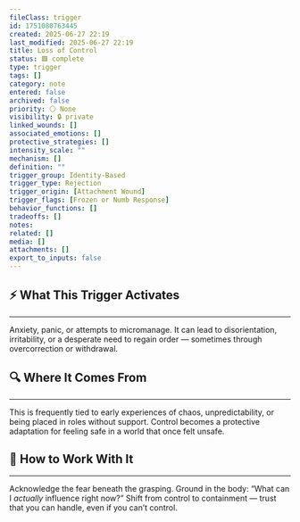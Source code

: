 ```yaml
---
fileClass: trigger
id: 1751080763445
created: 2025-06-27 22:19
last_modified: 2025-06-27 22:19
title: Loss of Control
status: 🟩 complete
type: trigger
tags: []
category: note
entered: false
archived: false
priority: ⚪ None
visibility: 🔒 private
linked_wounds: []
associated_emotions: []
protective_strategies: []
intensity_scale: ""
mechanism: []
definition: ""
trigger_group: Identity-Based
trigger_type: Rejection
trigger_origin: [Attachment Wound]
trigger_flags: [Frozen or Numb Response]
behavior_functions: []
tradeoffs: []
notes: 
related: []
media: []
attachments: []
export_to_inputs: false
---
```


## ⚡ What This Trigger Activates
---
Anxiety, panic, or attempts to micromanage. It can lead to disorientation, irritability, or a desperate need to regain order — sometimes through overcorrection or withdrawal.

## 🔍 Where It Comes From
---
This is frequently tied to early experiences of chaos, unpredictability, or being placed in roles without support. Control becomes a protective adaptation for feeling safe in a world that once felt unsafe.

## 🧭 How to Work With It
---
Acknowledge the fear beneath the grasping. Ground in the body: “What can I *actually* influence right now?” Shift from control to containment — trust that you can handle, even if you can’t control.
